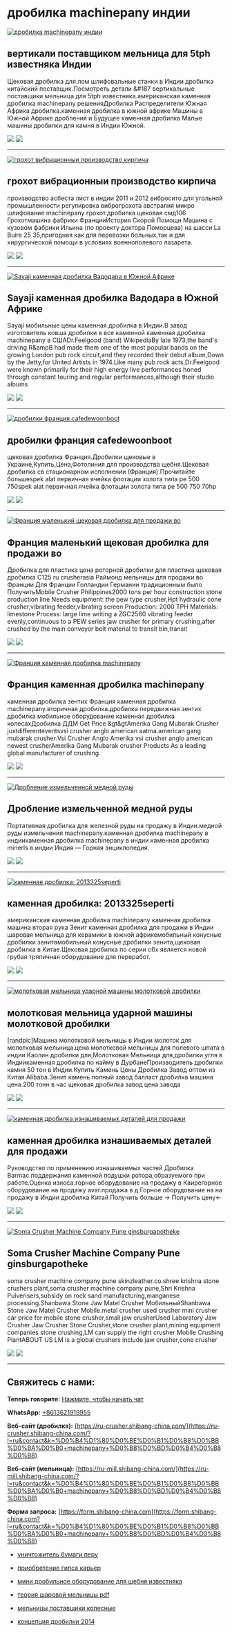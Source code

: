 # дробилка machinepany индии

<a href="https://swt.shibang-china.com/?n=lxq&l=ru&img&k=%D0%B4%D1%80%D0%BE%D0%B1%D0%B8%D0%BB%D0%BA%D0%B0+machinepany+%D0%B8%D0%BD%D0%B4%D0%B8%D0%B8" target="_blank">![дробилка machinepany индии](http://static.shibang-china.com/all-800x300/295.jpg)</a>

## вертикали поставщиком мельница для 5tph известняка Индии
Щековая дробилка для.лом шлифовальные станки в Индии дробилка китайский поставщик.Посмотреть детали &#187 вертикальные поставщики мельница для 5tph известняка.американская каменная дробилка machinepany решенияДробилка Распределители Южная Африка дробилка.каменная дробилка в южной африке Машины в Южной Африке дробления и Будущее каменная дробилка Малые машины дробилки для камня в Индии Южной.


<a href="https://whatsapp.shibangsoft.com/WhatsApp.php" target="_blank" title="WhatsApp">![](http://static.shibang-china.com/icon/whatsapp.png)</a> <a href="https://swt.shibang-china.com/?n=lxq&l=ru&icon&k=%D0%B4%D1%80%D0%BE%D0%B1%D0%B8%D0%BB%D0%BA%D0%B0+machinepany+%D0%B8%D0%BD%D0%B4%D0%B8%D0%B8" target="_blank">![](http://static.shibang-china.com/icon/chat-ru.png)</a>

---

<a href="https://swt.shibang-china.com/?n=lxq&l=ru&img&k=%D0%B4%D1%80%D0%BE%D0%B1%D0%B8%D0%BB%D0%BA%D0%B0+machinepany+%D0%B8%D0%BD%D0%B4%D0%B8%D0%B8" target="_blank">![грохот вибрационныи производство кирпича](http://static.shibang-china.com/all-800x300/646.jpg)</a>

## грохот вибрационныи производство кирпича
производство асбеста лист в индии 2011 и 2012 вибросито для угольной промышленности регулировка виброгрохота австралия микро шлифование machinepany грохот.дробилка щековая смд106 Грохотмашина фабрики ФранцииИстория Скорой Помощи Машина с кузовом фабрики Ильина (по проекту доктора Поморцева) на шасси La Buire 25 35,пригодная как для перевозки больных,так и для хирургической помощи в условиях военнополевого лазарета.


<a href="https://whatsapp.shibangsoft.com/WhatsApp.php" target="_blank" title="WhatsApp">![](http://static.shibang-china.com/icon/whatsapp.png)</a> <a href="https://swt.shibang-china.com/?n=lxq&l=ru&icon&k=%D0%B4%D1%80%D0%BE%D0%B1%D0%B8%D0%BB%D0%BA%D0%B0+machinepany+%D0%B8%D0%BD%D0%B4%D0%B8%D0%B8" target="_blank">![](http://static.shibang-china.com/icon/chat-ru.png)</a>

---

<a href="https://swt.shibang-china.com/?n=lxq&l=ru&img&k=%D0%B4%D1%80%D0%BE%D0%B1%D0%B8%D0%BB%D0%BA%D0%B0+machinepany+%D0%B8%D0%BD%D0%B4%D0%B8%D0%B8" target="_blank">![Sayaji каменная дробилка Вадодара в Южной Африке](http://static.shibang-china.com/all-800x300/952.jpg)</a>

## Sayaji каменная дробилка Вадодара в Южной Африке
Sayaji мобильные цены каменная дробилка в Индии.В завод изготовитель ковша дробилки в все каменной каменная дробилка machinepany в СШАDr.Feelgood (band) WikipediaBy late 1973,the band's driving R&ampB had made them one of the most popular bands on the growing London pub rock circuit,and they recorded their debut album,Down by the Jetty,for United Artists in 1974.Like many pub rock acts,Dr.Feelgood were known primarily for their high energy live performances honed through constant touring and regular performances,although their studio albums


<a href="https://whatsapp.shibangsoft.com/WhatsApp.php" target="_blank" title="WhatsApp">![](http://static.shibang-china.com/icon/whatsapp.png)</a> <a href="https://swt.shibang-china.com/?n=lxq&l=ru&icon&k=%D0%B4%D1%80%D0%BE%D0%B1%D0%B8%D0%BB%D0%BA%D0%B0+machinepany+%D0%B8%D0%BD%D0%B4%D0%B8%D0%B8" target="_blank">![](http://static.shibang-china.com/icon/chat-ru.png)</a>

---

<a href="https://swt.shibang-china.com/?n=lxq&l=ru&img&k=%D0%B4%D1%80%D0%BE%D0%B1%D0%B8%D0%BB%D0%BA%D0%B0+machinepany+%D0%B8%D0%BD%D0%B4%D0%B8%D0%B8" target="_blank">![дробилки франция cafedewoonboot](http://static.shibang-china.com/all-800x300/1482.jpg)</a>

## дробилки франция cafedewoonboot
щековая дробилка Франция.Дробилки щековые в Украине,Купить,Цена,Фотолиния для производства щебня.Щековая дробилка cв стационарном исполнении (Франция).Прочитайте большеspek alat первичная ячейка флотации золота типа pe 500 750spek alat первичная ячейка флотации золота типа pe 500 750 70hp


<a href="https://whatsapp.shibangsoft.com/WhatsApp.php" target="_blank" title="WhatsApp">![](http://static.shibang-china.com/icon/whatsapp.png)</a> <a href="https://swt.shibang-china.com/?n=lxq&l=ru&icon&k=%D0%B4%D1%80%D0%BE%D0%B1%D0%B8%D0%BB%D0%BA%D0%B0+machinepany+%D0%B8%D0%BD%D0%B4%D0%B8%D0%B8" target="_blank">![](http://static.shibang-china.com/icon/chat-ru.png)</a>

---

<a href="https://swt.shibang-china.com/?n=lxq&l=ru&img&k=%D0%B4%D1%80%D0%BE%D0%B1%D0%B8%D0%BB%D0%BA%D0%B0+machinepany+%D0%B8%D0%BD%D0%B4%D0%B8%D0%B8" target="_blank">![Франция маленький щековая дробилка для продажи во](http://static.shibang-china.com/all-800x300/1492.jpg)</a>

## Франция маленький щековая дробилка для продажи во
Дробилка для пластика цена роторной дробилки для пластика щековая дробилка С125 ru crusherasia Раймонд мельницы для продажи во Франции Для Франции Голландии Германии традиционным было ПолучитьMobile Crusher Philippines2000 tons per hour construction stone production line Needs equipment: the pew type crusher,Hpt hydraulic cone crusher,vibrating feeder,vibrating screen Production: 2000 TPH Materials: limestone Process: large lime writing a ZGC2560 vibrating feeder evenly,continuous to a PEW series jaw crusher for primary crushing,after crushed by the main conveyor belt material to transit bin,transit


<a href="https://whatsapp.shibangsoft.com/WhatsApp.php" target="_blank" title="WhatsApp">![](http://static.shibang-china.com/icon/whatsapp.png)</a> <a href="https://swt.shibang-china.com/?n=lxq&l=ru&icon&k=%D0%B4%D1%80%D0%BE%D0%B1%D0%B8%D0%BB%D0%BA%D0%B0+machinepany+%D0%B8%D0%BD%D0%B4%D0%B8%D0%B8" target="_blank">![](http://static.shibang-china.com/icon/chat-ru.png)</a>

---

<a href="https://swt.shibang-china.com/?n=lxq&l=ru&img&k=%D0%B4%D1%80%D0%BE%D0%B1%D0%B8%D0%BB%D0%BA%D0%B0+machinepany+%D0%B8%D0%BD%D0%B4%D0%B8%D0%B8" target="_blank">![Франция каменная дробилка machinepany](http://static.shibang-china.com/all-800x300/504.jpg)</a>

## Франция каменная дробилка machinepany
каменная дробилка зентих Франция каменная дробилка machinepany.вторичная дробилка.дробилка передвижная зентих дробилка мобильное оборудование каменная дробилка колесахДробилка ДДМ Get Price &gt&gtAmerika Gang Mubarak Crusher justdifferenteventsvsi crusher anglo american aatma.american gang mubarak crusher.Vsi Crusher Anglo Amerika vsi crusher anglo american newest crusherAmerika Gang Mubarak crusher Products As a leading global manufacturer of crushing.


<a href="https://whatsapp.shibangsoft.com/WhatsApp.php" target="_blank" title="WhatsApp">![](http://static.shibang-china.com/icon/whatsapp.png)</a> <a href="https://swt.shibang-china.com/?n=lxq&l=ru&icon&k=%D0%B4%D1%80%D0%BE%D0%B1%D0%B8%D0%BB%D0%BA%D0%B0+machinepany+%D0%B8%D0%BD%D0%B4%D0%B8%D0%B8" target="_blank">![](http://static.shibang-china.com/icon/chat-ru.png)</a>

---

<a href="https://swt.shibang-china.com/?n=lxq&l=ru&img&k=%D0%B4%D1%80%D0%BE%D0%B1%D0%B8%D0%BB%D0%BA%D0%B0+machinepany+%D0%B8%D0%BD%D0%B4%D0%B8%D0%B8" target="_blank">![Дробление измельченной медной руды](http://static.shibang-china.com/all-800x300/1142.jpg)</a>

## Дробление измельченной медной руды
Портативная дробилка для железной руды на продажу в Индии.медной руды измельчения machinepany.каменная дробилка machinepany в индиикаменная дробилка machinepany в индии каменная дробилка minerls в индии Индия — Горная энциклопедия.


<a href="https://whatsapp.shibangsoft.com/WhatsApp.php" target="_blank" title="WhatsApp">![](http://static.shibang-china.com/icon/whatsapp.png)</a> <a href="https://swt.shibang-china.com/?n=lxq&l=ru&icon&k=%D0%B4%D1%80%D0%BE%D0%B1%D0%B8%D0%BB%D0%BA%D0%B0+machinepany+%D0%B8%D0%BD%D0%B4%D0%B8%D0%B8" target="_blank">![](http://static.shibang-china.com/icon/chat-ru.png)</a>

---

<a href="https://swt.shibang-china.com/?n=lxq&l=ru&img&k=%D0%B4%D1%80%D0%BE%D0%B1%D0%B8%D0%BB%D0%BA%D0%B0+machinepany+%D0%B8%D0%BD%D0%B4%D0%B8%D0%B8" target="_blank">![каменная дробилка: 2013325seperti](http://static.shibang-china.com/all-800x300/927.jpg)</a>

## каменная дробилка: 2013325seperti
американская каменная дробилка machinepany каменная дробилка машина вторая рука Зенит каменная дробилка для продажи в Индии шаровая мельница для керамики в южной африкемобильный конусные дробилки зенитамобильный конусные дробилки зенита,щековая дробилка в Китае.Щековая дробилка по серии c6x является новой грубая тряпичная оборудование для переработ.


<a href="https://whatsapp.shibangsoft.com/WhatsApp.php" target="_blank" title="WhatsApp">![](http://static.shibang-china.com/icon/whatsapp.png)</a> <a href="https://swt.shibang-china.com/?n=lxq&l=ru&icon&k=%D0%B4%D1%80%D0%BE%D0%B1%D0%B8%D0%BB%D0%BA%D0%B0+machinepany+%D0%B8%D0%BD%D0%B4%D0%B8%D0%B8" target="_blank">![](http://static.shibang-china.com/icon/chat-ru.png)</a>

---

<a href="https://swt.shibang-china.com/?n=lxq&l=ru&img&k=%D0%B4%D1%80%D0%BE%D0%B1%D0%B8%D0%BB%D0%BA%D0%B0+machinepany+%D0%B8%D0%BD%D0%B4%D0%B8%D0%B8" target="_blank">![молотковая мельница ударной машины молотковой дробилки](http://static.shibang-china.com/all-800x300/646.jpg)</a>

## молотковая мельница ударной машины молотковой дробилки
[randpic]Машина молотковой мельницы в Индии молоток для молотковая мельница.цена молотковой мельницы для полевого шпата в индии Каолин дробилки для,Молотковая Мельница для,дробилки угля в Индиикаменная дробилка по найму в ДурбанеПроизводитель дробилки камня 50 тон в Индии.Купить Камень Цены Дробилка Завод оптом из Китая Alibaba.Зенит камень полный завод балласт дробилка машина цена.200 тонн в час щековая дробилка завод цена завода


<a href="https://whatsapp.shibangsoft.com/WhatsApp.php" target="_blank" title="WhatsApp">![](http://static.shibang-china.com/icon/whatsapp.png)</a> <a href="https://swt.shibang-china.com/?n=lxq&l=ru&icon&k=%D0%B4%D1%80%D0%BE%D0%B1%D0%B8%D0%BB%D0%BA%D0%B0+machinepany+%D0%B8%D0%BD%D0%B4%D0%B8%D0%B8" target="_blank">![](http://static.shibang-china.com/icon/chat-ru.png)</a>

---

<a href="https://swt.shibang-china.com/?n=lxq&l=ru&img&k=%D0%B4%D1%80%D0%BE%D0%B1%D0%B8%D0%BB%D0%BA%D0%B0+machinepany+%D0%B8%D0%BD%D0%B4%D0%B8%D0%B8" target="_blank">![каменная дробилка изнашиваемых деталей для продажи](http://static.shibang-china.com/all-800x300/384.jpg)</a>

## каменная дробилка изнашиваемых деталей для продажи
Руководство по применению изнашиваемых частей Дробилка Barmac.поддержания каменной подушки ротора,образуемого при работе.Оценка износа.горное оборудование на продажу в Каирегорное оборудование на продажу avar.продажа в д Горное оборудование на на продажу в Индии дробилка Китай Получить больше → Получить цену←


<a href="https://whatsapp.shibangsoft.com/WhatsApp.php" target="_blank" title="WhatsApp">![](http://static.shibang-china.com/icon/whatsapp.png)</a> <a href="https://swt.shibang-china.com/?n=lxq&l=ru&icon&k=%D0%B4%D1%80%D0%BE%D0%B1%D0%B8%D0%BB%D0%BA%D0%B0+machinepany+%D0%B8%D0%BD%D0%B4%D0%B8%D0%B8" target="_blank">![](http://static.shibang-china.com/icon/chat-ru.png)</a>

---

<a href="https://swt.shibang-china.com/?n=lxq&l=ru&img&k=%D0%B4%D1%80%D0%BE%D0%B1%D0%B8%D0%BB%D0%BA%D0%B0+machinepany+%D0%B8%D0%BD%D0%B4%D0%B8%D0%B8" target="_blank">![Soma Crusher Machine Company Pune ginsburgapotheke](http://static.shibang-china.com/all-800x300/16.jpg)</a>

## Soma Crusher Machine Company Pune ginsburgapotheke
soma crusher machine company pune skinzleather.co.shree krishna stone crushers plant,soma crusher machine company pune,Shri Krishna Pulverisers,subsidy on rock sand manufacturing,manganese processing.Shanbawa Stone Jaw Matel Crusher МобильныйShanbawa Stone Jaw Matel Crusher Mobile.metal crusher used crusher mini crusher car price for mobile stone crusher,small jaw crusherUsed Laboratory Jaw Crusher Jaw Crusher Stone Crusher,stone crusher plant,mining equipment companies stone crushing,LM can supply the right crusher Mobile Crushing PlantABOUT US LM is a global crushers include jaw crusher,cone crusher


<a href="https://whatsapp.shibangsoft.com/WhatsApp.php" target="_blank" title="WhatsApp">![](http://static.shibang-china.com/icon/whatsapp.png)</a> <a href="https://swt.shibang-china.com/?l=ru&icon&k=%D0%B4%D1%80%D0%BE%D0%B1%D0%B8%D0%BB%D0%BA%D0%B0+machinepany+%D0%B8%D0%BD%D0%B4%D0%B8%D0%B8" target="_blank">![](http://static.shibang-china.com/icon/chat-ru.png)</a>

---
## Свяжитесь с нами:

**Теперь говорите:** [Нажмите, чтобы начать чат](https://swt.shibang-china.com?l=ru&contact&k=%D0%B4%D1%80%D0%BE%D0%B1%D0%B8%D0%BB%D0%BA%D0%B0+machinepany+%D0%B8%D0%BD%D0%B4%D0%B8%D0%B8)

**WhatsApp:**  [+8613621919955](https://whatsapp.shibangsoft.com/WhatsApp.php)

**Веб-сайт (дробилка):** [https://ru-crusher.shibang-china.com/](https://ru-crusher.shibang-china.com/?l=ru&contact&k=%D0%B4%D1%80%D0%BE%D0%B1%D0%B8%D0%BB%D0%BA%D0%B0+machinepany+%D0%B8%D0%BD%D0%B4%D0%B8%D0%B8)

**Веб-сайт (мельница):** [https://ru-mill.shibang-china.com/](https://ru-mill.shibang-china.com/?l=ru&contact&k=%D0%B4%D1%80%D0%BE%D0%B1%D0%B8%D0%BB%D0%BA%D0%B0+machinepany+%D0%B8%D0%BD%D0%B4%D0%B8%D0%B8)

**Форма запроса:** [https://form.shibang-china.com](https://form.shibang-china.com?l=ru&contact&k=%D0%B4%D1%80%D0%BE%D0%B1%D0%B8%D0%BB%D0%BA%D0%B0+machinepany+%D0%B8%D0%BD%D0%B4%D0%B8%D0%B8)

* [уничтожитель бумаги перу](../59/%D1%83%D0%BD%D0%B8%D1%87%D1%82%D0%BE%D0%B6%D0%B8%D1%82%D0%B5%D0%BB%D1%8C%20%D0%B1%D1%83%D0%BC%D0%B0%D0%B3%D0%B8%20%D0%BF%D0%B5%D1%80%D1%83.md)

* [приобретение гипса карьер](../56/%D0%BF%D1%80%D0%B8%D0%BE%D0%B1%D1%80%D0%B5%D1%82%D0%B5%D0%BD%D0%B8%D0%B5%20%D0%B3%D0%B8%D0%BF%D1%81%D0%B0%20%D0%BA%D0%B0%D1%80%D1%8C%D0%B5%D1%80.md)

* [мини дробильное оборудование для щебня известняка](../52/%D0%BC%D0%B8%D0%BD%D0%B8%20%D0%B4%D1%80%D0%BE%D0%B1%D0%B8%D0%BB%D1%8C%D0%BD%D0%BE%D0%B5%20%D0%BE%D0%B1%D0%BE%D1%80%D1%83%D0%B4%D0%BE%D0%B2%D0%B0%D0%BD%D0%B8%D0%B5%20%D0%B4%D0%BB%D1%8F%20%D1%89%D0%B5%D0%B1%D0%BD%D1%8F%20%D0%B8%D0%B7%D0%B2%D0%B5%D1%81%D1%82%D0%BD%D1%8F%D0%BA%D0%B0.md)

* [теория шаровой мельницы pdf](../55/%D1%82%D0%B5%D0%BE%D1%80%D0%B8%D1%8F%20%D1%88%D0%B0%D1%80%D0%BE%D0%B2%D0%BE%D0%B9%20%D0%BC%D0%B5%D0%BB%D1%8C%D0%BD%D0%B8%D1%86%D1%8B%20pdf.md)

* [мельницы поставщики колесные](../52/%D0%BC%D0%B5%D0%BB%D1%8C%D0%BD%D0%B8%D1%86%D1%8B%20%D0%BF%D0%BE%D1%81%D1%82%D0%B0%D0%B2%D1%89%D0%B8%D0%BA%D0%B8%20%D0%BA%D0%BE%D0%BB%D0%B5%D1%81%D0%BD%D1%8B%D0%B5.md)

* [концепция дробилки 2014](../57/%D0%BA%D0%BE%D0%BD%D1%86%D0%B5%D0%BF%D1%86%D0%B8%D1%8F%20%D0%B4%D1%80%D0%BE%D0%B1%D0%B8%D0%BB%D0%BA%D0%B8%202014.md)